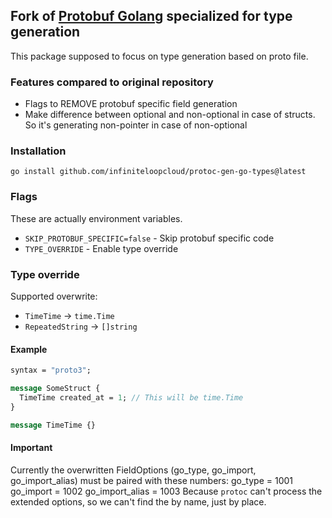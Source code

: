 ## Fork of [Protobuf Golang](https://github.com/protocolbuffers/protobuf-go) specialized for type generation

This package supposed to focus on type generation based on proto file. 

### Features compared to original repository

- Flags to REMOVE protobuf specific field generation
- Make difference between optional and non-optional in case of structs. So it's generating non-pointer in case of non-optional

### Installation

```shell
go install github.com/infiniteloopcloud/protoc-gen-go-types@latest
```

### Flags

These are actually environment variables.

- `SKIP_PROTOBUF_SPECIFIC=false` - Skip protobuf specific code
- `TYPE_OVERRIDE` - Enable type override

### Type override

Supported overwrite:

- `TimeTime` -> `time.Time`
- `RepeatedString` -> `[]string`

#### Example

```protobuf
syntax = "proto3";

message SomeStruct {
  TimeTime created_at = 1; // This will be time.Time
}

message TimeTime {}
```

#### Important

Currently the overwritten FieldOptions (go_type, go_import, go_import_alias) must be paired with these numbers:
go_type = 1001
go_import = 1002
go_import_alias = 1003
Because `protoc` can't process the extended options, so we can't find the by name, just by place. 
